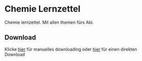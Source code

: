 # Chemie Lernzettel
Chemie lernzettel. Mit allen themen fürs Abi. <br>

## Download
Klicke 
[hier](https://github.com/OfflineBot/chemie_tex/blob/main/main.pdf) 
für manuelles downloading oder 
<a href="https://github.com/OfflineBot/chemie_tex/raw/main/main.pdf" download>hier</a> 
für einen direkten Download
